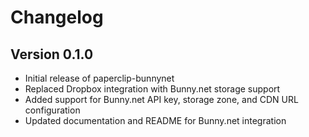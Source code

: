# Changelog

## Version 0.1.0

* Initial release of paperclip-bunnynet
* Replaced Dropbox integration with Bunny.net storage support
* Added support for Bunny.net API key, storage zone, and CDN URL configuration
* Updated documentation and README for Bunny.net integration

